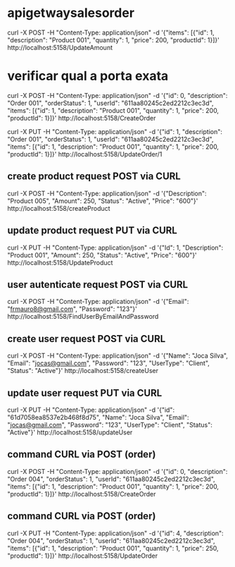 # apigetwaysalesorder

curl -X POST -H "Content-Type: application/json" -d '{"items": [{"id": 1, "description": "Product 001", "quantity": 1, "price": 200, "productId": 1}]}' http://localhost:5158/UpdateAmount

# verificar qual a porta exata
curl -X POST -H "Content-Type: application/json" -d '{"id": 0, "description": "Order 001", "orderStatus": 1, "userId": "611aa80245c2ed2212c3ec3d", "items": [{"id": 1, "description": "Product 001", "quantity": 1, "price": 200, "productId": 1}]}' http://localhost:5158/CreateOrder


curl -X PUT -H "Content-Type: application/json" -d '{"id": 1, "description": "Order 001", "orderStatus": 1, "userId": "611aa80245c2ed2212c3ec3d", "items": [{"id": 1, "description": "Product 001", "quantity": 1, "price": 200, "productId": 1}]}' http://localhost:5158/UpdateOrder/1


## create product request POST via CURL
 curl -X POST -H "Content-Type: application/json" -d '{"Description": "Product 005", "Amount": 250, "Status": "Active", "Price": "600"}' http://localhost:5158/createProduct

 ## update product request PUT via CURL
 curl -X PUT -H "Content-Type: application/json" -d '{"Id": 1, "Description": "Product 001", "Amount": 250, "Status": "Active", "Price": "600"}' http://localhost:5158/UpdateProduct



## user autenticate request POST via CURL
 curl -X POST -H "Content-Type: application/json" -d '{"Email": "frmauro8@gmail.com", "Password": "123"}' http://localhost:5158/FindUserByEmailAndPassword


## create user request POST via CURL
 curl -X POST -H "Content-Type: application/json" -d '{"Name": "Joca Silva", "Email": "jocas@gmail.com", "Password": "123", "UserType": "Client", "Status": "Active"}' http://localhost:5158/createUser


## update user request PUT via CURL
 curl -X PUT -H "Content-Type: application/json" -d '{"id": "61d7058ea8537e2b468f8d75", "Name": "Joca Silva", "Email": "jocas@gmail.com", "Password": "123", "UserType": "Client", "Status": "Active"}' http://localhost:5158/updateUser


 ## command CURL via POST (order)
curl -X POST -H "Content-Type: application/json" -d '{"id": 0, "description": "Order 004", "orderStatus": 1, "userId": "611aa80245c2ed2212c3ec3d", "items": [{"id": 1, "description": "Product 001", "quantity": 1, "price": 200, "productId": 1}]}' http://localhost:5158/CreateOrder


 ## command CURL via POST (order)
curl -X PUT -H "Content-Type: application/json" -d '{"id": 4, "description": "Order 004", "orderStatus": 1, "userId": "611aa80245c2ed2212c3ec3d", "items": [{"id": 1, "description": "Product 001", "quantity": 1, "price": 250, "productId": 1}]}' http://localhost:5158/UpdateOrder


